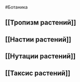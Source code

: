 #Ботаника 
## [[Тропизм растений]]
## [[Настии растений]]
## [[Нутации растений]]
## [[Таксис растений]]